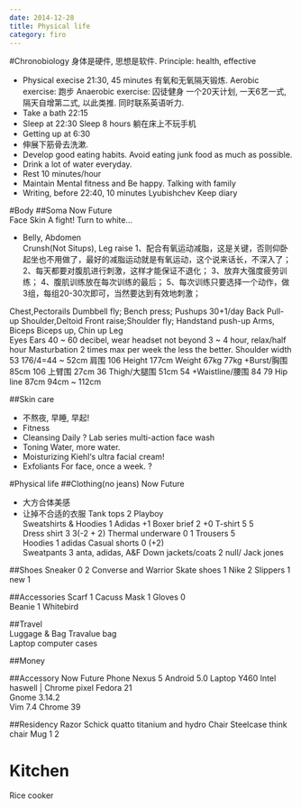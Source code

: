 ```yaml
---
date: 2014-12-28
title: Physical life
category: firo
---
```


#Chronobiology
身体是硬件, 思想是软件.
Principle: health, effective
* Physical execise 21:30, 45 minutes
有氧和无氧隔天锻炼.
Aerobic exercise: 跑步
Anaerobic exercise: 囚徒健身
一个20天计划, 一天6艺一式, 隔天自增第二式, 以此类推.
同时联系英语听力.
* Take a bath 22:15
* Sleep at 22:30
Sleep 8 hours
躺在床上不玩手机
* Getting up at 6:30
* 伸展下筋骨去洗漱.
* Develop good eating habits.
Avoid eating junk food as much as possible.
* Drink a lot of water everyday.
* Rest 10 minutes/hour
* Maintain Mental fitness and Be happy.
Talking with family
* Writing, before 22:40, 10 minutes
Lyubishchev
Keep diary

#Body
##Soma					Now									Future	
Face
Skin					A fight! Turn to white...
* Belly, Abdomen			
Crunsh(Not Situps), Leg raise
1、配合有氧运动减脂，这是关键，否则仰卧起坐也不用做了，最好的减脂运动就是有氧运动，这个说来话长，不深入了；
2、每天都要对腹肌进行刺激，这样才能保证不退化；
3、放弃大强度疲劳训练；
4、腹肌训练放在每次训练的最后；
5、每次训练只要选择一个动作，做3组，每组20-30次即可，当然要达到有效地刺激；

Chest,Pectorails		Dumbbell fly; Bench press; Pushups 30+1/day	
Back					Pull-up
Shoulder,Deltoid		Front raise;Shoulder fly; Handstand push-up
Arms, Biceps			Biceps up, Chin up
Leg											 
Eyes
Ears				40 ~ 60 decibel, wear headset not beyond 3 ~ 4 
						hour, relax/half hour 
Masturbation			2 times max per week the less the better.
Shoulder width			53										176/4=44 ~ 52cm
肩围				106
Height				177cm
Weight				67kg									77kg
+Burst/胸围			85cm									106
上臂围				27cm									36
Thigh/大腿围			51cm									54
+Waistline/腰围			84										79
Hip line			87cm									94cm ~ 112cm

##Skin care
* 不熬夜, 早睡, 早起!
* Fitness
* Cleansing
	Daily ?
	Lab series multi-action face wash
* Toning
	Water, more water.
* Moisturizing
	Kiehl‘s ultra facial cream!
* Exfoliants
	For face, once a week.
	?
		
#Physical life
##Clothing(no jeans)	Now												Future								
* 大方合体美感
* 让掉不合适的衣服
Tank tops		2 Playboy										
Sweatshirts & Hoodies	1 Adidas										+1
Boxer brief		2												+0 
T-shirt                 5												5               
Dress shirt		3												3(-2 + 2)
Thermal underware	0												1
Trousers		5												
Hoodies			1 adidas
Casual shorts           0												(+2)               
Sweatpants		3 anta, adidas, A&F
Down jackets/coats	2 null/ Jack jones

##Shoes
Sneaker			0					2 Converse and Warrior
Skate shoes		1	Nike				2
Slippers                1							new 1

##Accessories 
Scarf                   1		Cacuss 
Mask                    1
Gloves                  0               
Beanie			1	Whitebird

##Travel				
Luggage & Bag           Travalue bag            
						Laptop computer cases

##Money

##Accessory			Now						Future
Phone				Nexus 5
				Android 5.0
Laptop				Y460						Intel haswell | Chrome pixel
				Fedora 21										
				Gnome 3.14.2								
				Vim 7.4
				Chrome 39

##Residency
Razor				Schick quatto titanium and hydro
Chair				Steelcase think chair
Mug				1						2



# Kitchen
Rice cooker

